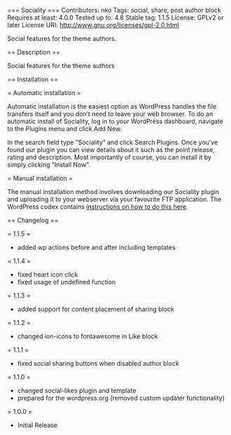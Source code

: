 === Sociality ===
Contributors: nko
Tags: social, share, post author block
Requires at least: 4.0.0
Tested up to: 4.8
Stable tag: 1.1.5
License: GPLv2 or later
License URI: http://www.gnu.org/licenses/gpl-2.0.html

Social features for the theme authors.



== Description ==

Social features for the theme authors



== Installation ==

= Automatic installation =

Automatic installation is the easiest option as WordPress handles the file transfers itself and you don’t need to leave your web browser. To do an automatic install of Sociality, log in to your WordPress dashboard, navigate to the Plugins menu and click Add New.

In the search field type “Sociality” and click Search Plugins. Once you’ve found our plugin you can view details about it such as the point release, rating and description. Most importantly of course, you can install it by simply clicking “Install Now”.

= Manual installation =

The manual installation method involves downloading our Sociality plugin and uploading it to your webserver via your favourite FTP application. The WordPress codex contains [instructions on how to do this here](https://codex.wordpress.org/Managing_Plugins#Manual_Plugin_Installation).


== Changelog ==

= 1.1.5 =

* added wp actions before and after including templates

= 1.1.4 =

* fixed heart icon click
* fixed usage of undefined function

= 1.1.3 =

* added support for content placement of sharing block

= 1.1.2 =

* changed ion-icons to fontawesome in Like block

= 1.1.1 =

* fixed social sharing buttons when disabled author block

= 1.1.0 =

* changed social-likes plugin and template
* prepared for the wordpress.org (removed custom updater functionality)

= 1.0.0 =

* Initial Release